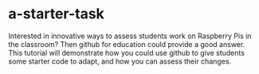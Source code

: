 a-starter-task
==============

Interested in innovative ways to assess students work on Raspberry Pis in the classroom? Then github for education could provide a good answer. This tutorial will demonstrate how you could use github to give students some starter code to adapt, and how you can assess their changes.
